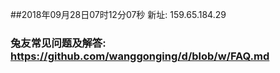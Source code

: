##2018年09月28日07时12分07秒 新址: 159.65.184.29
### 兔友常见问题及解答: https://github.com/wanggonging/d/blob/w/FAQ.md
